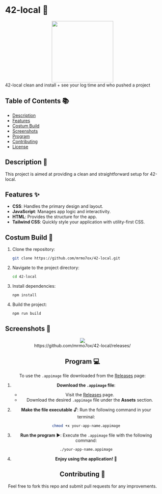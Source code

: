 # 42-local 🚀
<div align="center">
  <img style="text-align: center;" width="200" src="https://mo7ox.com/wp-content/uploads/2025/06/42-local.png">
</div>
42-local clean and install + see your log time and  who pushed a project 

## Table of Contents 📚
- [Description](#description)
- [Features](#features)
- [Costum Build](#costum-build)
- [Screenshots](#screenshots)
- [Program](#program)
- [Contributing](#contributing)
- [License](#license)

## Description 📝
This project is aimed at providing a clean and straightforward setup for 42-local.

## Features ✨
- **CSS**: Handles the primary design and layout.
- **JavaScript**: Manages app logic and interactivity.
- **HTML**: Provides the structure for the app.
- **Tailwind CSS**: Quickly style your application with utility-first CSS.

## Costum Build 🔧
1. Clone the repository:
   ```bash
   git clone https://github.com/mrmo7ox/42-local.git
   ```
2. Navigate to the project directory:
   ```bash
   cd 42-local
   ```
3. Install dependencies:
   ```bash
   npm install
   ```
4. Build the project:
   ```bash
   npm run build
   ```

## Screenshots 📸
<div align="center">
     <img style="text-align: center;" src="http://mo7ox.com/wp-content/uploads/2025/06/simplescreenrecorder-2025-06-16_18.21.16.gif" >
<div>
https://github.com/mrmo7ox/42-local/releases/

## Program 💻
To use the `.appimage` file downloaded from the [Releases](https://github.com/mrmo7ox/42-local/releases) page:

1. **Download the `.appimage` file**:
   - Visit the [Releases](https://github.com/mrmo7ox/42-local/releases) page.
   - Download the desired `.appimage` file under the **Assets** section.

2. **Make the file executable** 🔓:
   Run the following command in your terminal:
   ```bash
   chmod +x your-app-name.appimage
   ```

3. **Run the program** ▶️:
   Execute the `.appimage` file with the following command:
   ```bash
   ./your-app-name.appimage
   ```

4. **Enjoy using the application! 🎉**

## Contributing 🤝
Feel free to fork this repo and submit pull requests for any improvements.
